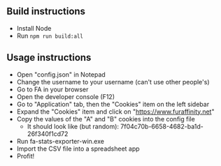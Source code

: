 ## Build instructions

 - Install Node
 - Run `npm run build:all`

## Usage instructions

 - Open "config.json" in Notepad
 - Change the username to your username (can't use other people's)
 - Go to FA in your browser
 - Open the developer console (F12)
 - Go to "Application" tab, then the "Cookies" item on the left sidebar
 - Expand the "Cookies" item and click on "https://www.furaffinity.net"
 - Copy the values of the "A" and "B" cookies into the config file
    - It should look like (but random): 7f04c70b-6658-4682-ba1d-26f340f1cd72
 - Run fa-stats-exporter-win.exe
 - Import the CSV file into a spreadsheet app
 - Profit!
